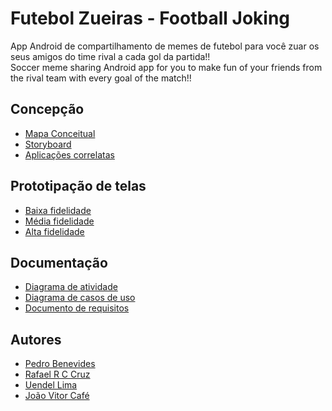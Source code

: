 # Futebol Zueiras - Football Joking

App Android de compartilhamento de memes de futebol para você zuar os seus amigos do time rival a cada gol da partida!!
<br/>
Soccer meme sharing Android app for you to make fun of your friends from the rival team with every goal of the match!!

## Concepção
* [Mapa Conceitual](https://imgur.com/a/VPmzP5f)
* [Storyboard](https://imgur.com/a/Fesjogy)
* [Aplicações correlatas](https://docs.google.com/presentation/d/1RelRTW49piNB7Ez75spy0gGRn96I3R6eQpXUIHVjg4Y/edit#slide=id.p)

## Prototipação de telas
* [Baixa fidelidade](https://docs.google.com/presentation/d/1yKzLrIjuqvYgi8Ny8LrA5lF0C0VGeMYnWVSjTcH8eRI/edit#slide=id.p)
* [Média fidelidade](https://www.figma.com/file/V75tTw6nX9sU5byttcgZBi/Mediun-Fidelity-Prototype?type=design&node-id=0-1&t=qOqQ3x6Gk41JujMU-0)
* [Alta fidelidade](https://www.figma.com/file/c8Plk8EITzjY2Ok69dM86M/FUTEBOL-ZUERAS?type=design&node-id=0-1&t=FWalZ2MI8oLs9fBa-0)

## Documentação
* [Diagrama de atividade](https://drive.google.com/file/d/1e_Ju4j1v9hsSua_z_enNcM5pS77eMgIz/view?usp=sharing)
* [Diagrama de casos de uso]()
* [Documento de requisitos](https://docs.google.com/document/d/1FZLLL1sCV2t2WJxkls6SG9Fuvc4Y_QB6A2oi8dETwjM/edit?usp=sharing)

## Autores
* [Pedro Benevides](https://github.com/Pedro-Benevides)
* [Rafael R C Cruz](https://github.com/ookamyabyss)
* [Uendel Lima](https://github.com/unleed-l)
* [João Vitor Café](https://github.com/JoaoVitorCafe)
